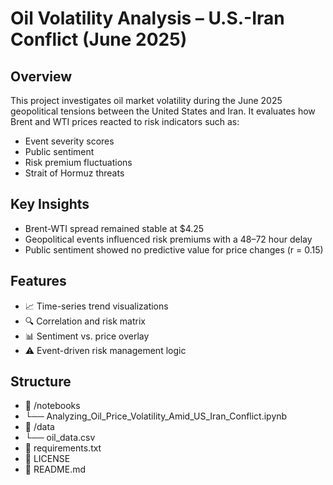 # Oil Volatility Analysis – U.S.-Iran Conflict (June 2025)

## Overview
This project investigates oil market volatility during the June 2025 geopolitical tensions between the United States and Iran. It evaluates how Brent and WTI prices reacted to risk indicators such as:

- Event severity scores
- Public sentiment
- Risk premium fluctuations
- Strait of Hormuz threats

## Key Insights
- Brent-WTI spread remained stable at $4.25
- Geopolitical events influenced risk premiums with a 48–72 hour delay
- Public sentiment showed no predictive value for price changes (r = 0.15)

## Features
- 📈 Time-series trend visualizations
- 🔍 Correlation and risk matrix
- 📊 Sentiment vs. price overlay
- ⚠️ Event-driven risk management logic

## Structure

 - 📁 /notebooks
 - └── Analyzing_Oil_Price_Volatility_Amid_US_Iran_Conflict.ipynb
 - 📁 /data
 - └── oil_data.csv
 - 📄 requirements.txt
 - 📄 LICENSE
 - 📄 README.md
